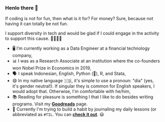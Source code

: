 ### Henlo there 👋

If coding is not for fun, then what is it for? For money? Sure, because not having it can totally be not fun.

I support diversity in tech and would be glad if I could engage in the activity to support this cause. 🌈👩🏽‍🔬

- 🖥 I’m currently working as a Data Engineer at a financial technology company,
- 📊 I was as a Research Associate at an institution where the co-founders won Nobel Prize in Economics in 2019,
- 🗣 I speak Indonesian, English, Python (🐍), R, and Stata,
- 😄 In my native language :indonesia:, it's simple to use a pronoun: "dia" (yes, it's gender neutral!). If singular they is common for English speakers, I would adopt that. Otherwise, I'm comfortable with he/him,
- 📚 Reading for pleasure is something I that I like to do besides writing programs. Visit my [<strong>Goodreads</strong>](https://www.goodreads.com/user/show/31603929-lukman-edwindra) page.
- 🎼 Currently I'm trying to build a habit by journaling my daily lessons (or abbreviated as `#TIL`. You can [<strong>check it out</strong>](https://github.com/ledwindra/today-i-learned). 😃

<!--
**ledwindra/ledwindra** is a ✨ _special_ ✨ repository because its `README.md` (this file) appears on your GitHub profile.

Here are some ideas to get you started:

- 🔭 I’m currently working on ...
- 🌱 I’m currently learning ...
- 👯 I’m looking to collaborate on ...
- 🤔 I’m looking for help with ...
- 💬 Ask me about ...
- 📫 How to reach me: ...
- 😄 Pronouns: ...
- ⚡ Fun fact: ...
-->
